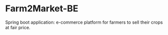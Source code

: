 # Farm2Market-BE
Spring boot application: e-commerce platform for farmers to sell their crops at fair price.
